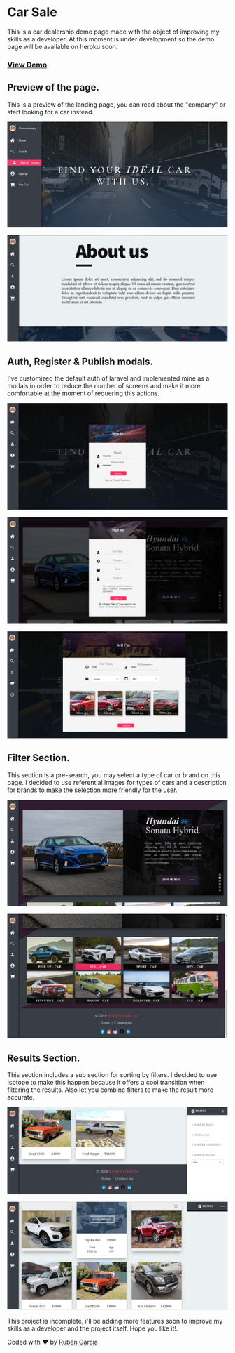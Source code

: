 # Car Sale

This is a car dealership demo page made with the object of improving my skills as a developer. At this moment is under development so the demo page will be available on heroku soon.

### [View Demo](https://carsaledemo.herokuapp.com/)

## Preview of the page.

This is a preview of the landing page, you can read about the "company" or start looking for a car instead.

![Preview](/public/storage/index.png)

![about](/public/storage/sobre.png)

## Auth, Register & Publish modals.

I've customized the default auth of laravel and implemented mine as a modals in order to reduce the number of screens and make it more comfortable at the moment of requering this actions.

![signin](/public/storage/login.png)

![signup](/public/storage/registro.png)

![publish](/public/storage/sell.png)

## Filter Section.

This section is a pre-search, you may select a type of car or brand on this page. I decided to use referential images for types of cars and a description for brands to make the selection more friendly for the user.

![Brand](/public/storage/brand.png)

![Type](/public/storage/type.png)

## Results Section.

This section includes a sub section for sorting by filters. I decided to use Isotope to make this happen because it offers a cool transition when filtering the results. Also let you combine filters to make the result more accurate.

![Opened](/public/storage/filtero.png)

![Closed](/public/storage/filterc.png)

This project is incomplete, i'll be adding more features soon to improve my skills as a developer and the project itself. Hope you like it!.

Coded with :heart: by [Rubén García](https://rubengarcia.herokuapp.com/)


